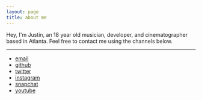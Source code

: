 ```yaml
---
layout: page
title: about me
---
```

Hey, I'm Justin, an 18 year old musician, developer, and cinematographer based in Atlanta. Feel free to contact me using the channels below.

<hr>

+ [email](mailto:junghyunjoon04@gmail.com)
+ [github](https://github.com/bustinbung)
+ [twitter](https://twitter.com/bustinbung)
+ [instagram](https://instagram.com/bustinbung)
+ [snapchat](https://t.snapchat.com/kR0XK2AW)
+ [youtube](https://www.youtube.com/c/JustinJung0542)

